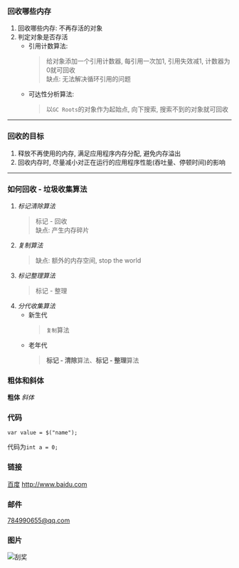 ### 回收哪些内存
1. 回收哪些内存: 不再存活的对象
2. 判定对象是否存活
    * 引用计数算法: 
        > 给对象添加一个引用计数器, 每引用一次加1, 引用失效减1, 计数器为0就可回收  
        > 缺点: 无法解决循环引用的问题
    * 可达性分析算法: 
        > 以``GC Roots``的对象作为起始点, 向下搜索, 搜索不到的对象就可回收

**********

### 回收的目标
1. 释放不再使用的内存, 满足应用程序内存分配, 避免内存溢出
2. 回收内存时, 尽量减小对正在运行的应用程序性能(吞吐量、停顿时间)的影响

**********

### 如何回收 - 垃圾收集算法
1. *标记清除算法*
    > 标记 - 回收  
    > 缺点: 产生内存碎片
2. *复制算法*
    > 缺点: 额外的内存空间, stop the world
3. *标记整理算法*
    > 标记 - 整理
4. *分代收集算法*
    * 新生代
        > ``复制``算法
    * 老年代
        > **标记 - 清除**算法、**标记 - 整理**算法

### 粗体和斜体
**粗体**
*斜体*

### 代码
```
var value = $("name");
```
代码为```int a = 0;```

### 链接
[百度](http://www.baidu.com)
<http://www.baidu.com>

### 邮件
<784990655@qq.com>

### 图片
![刮奖](http://www.dpfile.com/mwap/mmlong/ad/right-ad.png)